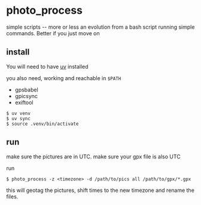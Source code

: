 # photo_process

simple scripts -- more or less an evolution from a bash script running simple commands.
Better if you just move on

## install

You will need to have
[uv](https://github.com/astral-sh/uv?tab=readme-ov-file#installation) installed

you also need, working and reachable in `$PATH`

* gpsbabel
* gpicsync
* exiftool

```
$ uv venv
$ uv sync
$ source .venv/bin/activate
```

## run

make sure the pictures are in UTC.
make sure your gpx file is also UTC

run

```
$ photo_process -z <timezone> -d /path/to/pics all /path/to/gpx/*.gpx
```

this will geotag the pictures, shift times to the new timezone and rename the files.
